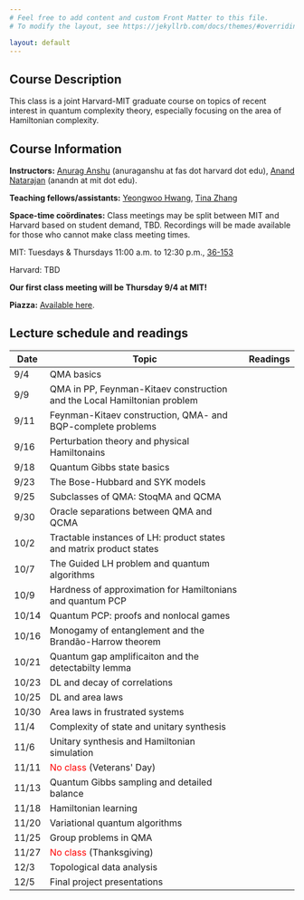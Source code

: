 ```yaml
---
# Feel free to add content and custom Front Matter to this file.
# To modify the layout, see https://jekyllrb.com/docs/themes/#overriding-theme-defaults

layout: default
---
```


## Course Description
This class is a joint Harvard-MIT graduate course on topics of recent interest in quantum complexity theory, especially focusing on the area of Hamiltonian complexity.

## Course Information
**Instructors:** [Anurag Anshu](https://anuraganshu.seas.harvard.edu/) (anuraganshu at fas dot harvard dot edu), [Anand Natarajan](https://www.mit.edu/~anandn/) (anandn at mit dot edu).

**Teaching fellows/assistants:** [Yeongwoo Hwang](https://hwangy.github.io/), [Tina Zhang](https://tuneful-triangulist.github.io/website/)

**Space-time coördinates:** Class meetings may be split between MIT and Harvard based on student demand, TBD. Recordings will be made available for those who cannot make class meeting times.

MIT: Tuesdays & Thursdays 11:00 a.m. to 12:30 p.m., [36-153](https://whereis.mit.edu/?go=36)

Harvard: TBD

**Our first class meeting will be Thursday 9/4 at MIT!**

**Piazza:** [Available here](https://piazza.com/class/met04rvtui93re/).

## Lecture schedule and readings

| Date | Topic | Readings|
| --- | --- | --- |
| 9/4 | QMA basics |  |
| 9/9 | QMA in PP, Feynman-Kitaev construction and the Local Hamiltonian problem | |
| 9/11 | Feynman-Kitaev construction, QMA- and BQP-complete problems |  |
| 9/16 | Perturbation theory and physical Hamiltonains | |
| 9/18 | Quantum Gibbs state basics | |
| 9/23 | The Bose-Hubbard and SYK models | |
| 9/25 | Subclasses of QMA: StoqMA and QCMA | |
| 9/30 | Oracle separations between QMA and QCMA | |
| 10/2 | Tractable instances of LH: product states and matrix product states | |
| 10/7 | The Guided LH problem and quantum algorithms | |
| 10/9 | Hardness of approximation for Hamiltonians and quantum PCP | |
| 10/14 | Quantum PCP: proofs and nonlocal games | |
| 10/16 | Monogamy of entanglement and the Brandão-Harrow theorem | |
| 10/21 | Quantum gap amplificaiton and the detectabilty lemma | |
| 10/23 | DL and decay of correlations | |
| 10/25 | DL and area laws | |
| 10/30 | Area laws in frustrated systems | |
| 11/4 | Complexity of state and unitary synthesis | |
| 11/6 | Unitary synthesis and Hamiltonian simulation | |
| 11/11 | <font color="red">No class</font> (Veterans' Day) | |
| 11/13 | Quantum Gibbs sampling and detailed balance | |
| 11/18 | Hamiltonian learning | |
| 11/20 | Variational quantum algorithms | |
| 11/25 | Group problems in QMA | |
| 11/27 | <font color="red">No class</font> (Thanksgiving) | |
| 12/3 | Topological data analysis | |
| 12/5 | Final project presentations | |